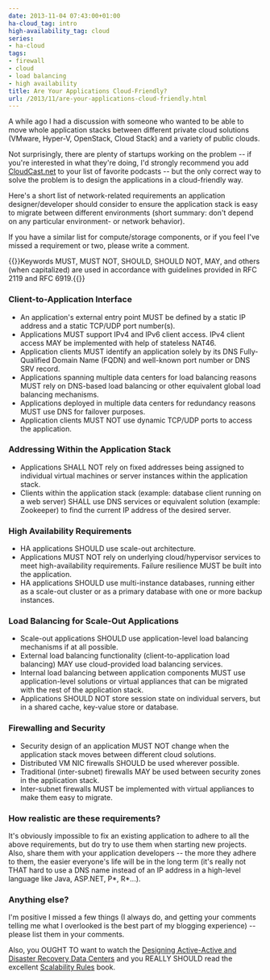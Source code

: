 ```yaml
---
date: 2013-11-04 07:43:00+01:00
ha-cloud_tag: intro
high-availability_tag: cloud
series:
- ha-cloud
tags:
- firewall
- cloud
- load balancing
- high availability
title: Are Your Applications Cloud-Friendly?
url: /2013/11/are-your-applications-cloud-friendly.html
---
```

A while ago I had a discussion with someone who wanted to be able to move whole application stacks between different private cloud solutions (VMware, Hyper-V, OpenStack, Cloud Stack) and a variety of public clouds.

Not surprisingly, there are plenty of startups working on the problem -- if you're interested in what they're doing, I'd strongly recommend you add [CloudCast.net](http://www.thecloudcast.net/) to your list of favorite podcasts -- but the only correct way to solve the problem is to design the applications in a cloud-friendly way.
<!--more-->
Here's a short list of network-related requirements an application designer/developer should consider to ensure the application stack is easy to migrate between different environments (short summary: don't depend on any particular environment- or network behavior).

If you have a similar list for compute/storage components, or if you feel I've missed a requirement or two, please write a comment.

{{<note>}}Keywords MUST, MUST NOT, SHOULD, SHOULD NOT, MAY, and others (when capitalized) are used in accordance with guidelines provided in RFC 2119 and RFC 6919.{{</note>}}

### Client-to-Application Interface

-   An application's external entry point MUST be defined by a static IP address and a static TCP/UDP port number(s).
-   Applications MUST support IPv4 and IPv6 client access. IPv4 client access MAY be implemented with help of stateless NAT46.
-   Application clients MUST identify an application solely by its DNS Fully-Qualified Domain Name (FQDN) and well-known port number or DNS SRV record.
-   Applications spanning multiple data centers for load balancing reasons MUST rely on DNS-based load balancing or other equivalent global load balancing mechanisms.
-   Applications deployed in multiple data centers for redundancy reasons MUST use DNS for failover purposes.
-   Application clients MUST NOT use dynamic TCP/UDP ports to access the application.

### Addressing Within the Application Stack

-   Applications SHALL NOT rely on fixed addresses being assigned to individual virtual machines or server instances within the application stack.
-   Clients within the application stack (example: database client running on a web server) SHALL use DNS services or equivalent solution (example: Zookeeper) to find the current IP address of the desired server.

### High Availability Requirements

-   HA applications SHOULD use scale-out architecture.
-   Applications MUST NOT rely on underlying cloud/hypervisor services to meet high-availability requirements. Failure resilience MUST be built into the application.
-   HA applications SHOULD use multi-instance databases, running either as a scale-out cluster or as a primary database with one or more backup instances.

### Load Balancing for Scale-Out Applications

-   Scale-out applications SHOULD use application-level load balancing mechanisms if at all possible.
-   External load balancing functionality (client-to-application load balancing) MAY use cloud-provided load balancing services.
-   Internal load balancing between application components MUST use application-level solutions or virtual appliances that can be migrated with the rest of the application stack.
-   Applications SHOULD NOT store session state on individual servers, but in a shared cache, key-value store or database.

### Firewalling and Security

-   Security design of an application MUST NOT change when the application stack moves between different cloud solutions.
-   Distributed VM NIC firewalls SHOULD be used wherever possible.
-   Traditional (inter-subnet) firewalls MAY be used between security zones in the application stack.
-   Inter-subnet firewalls MUST be implemented with virtual appliances to make them easy to migrate.

### How realistic are these requirements?

It's obviously impossible to fix an existing application to adhere to all the above requirements, but do try to use them when starting new projects. Also, share them with your application developers -- the more they adhere to them, the easier everyone's life will be in the long term (it's really not THAT hard to use a DNS name instead of an IP address in a high-level language like Java, ASP.NET, P\*, R\*...).

### Anything else?

I'm positive I missed a few things (I always do, and getting your comments telling me what I overlooked is the best part of my blogging experience) -- please list them in your comments.

Also, you OUGHT TO want to watch the [Designing Active-Active and Disaster Recovery Data Centers](https://www.ipspace.net/Designing_Active-Active_and_Disaster_Recovery_Data_Centers) and you REALLY SHOULD read the excellent [Scalability Rules](https://www.amazon.com/Scalability-Rules-Principles-Scaling-Sites/dp/0321753887) book.
